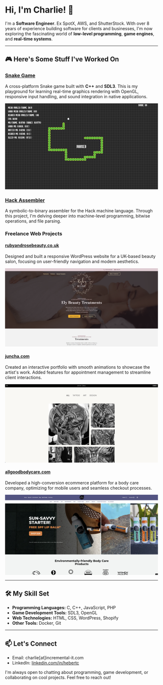 # Hi, I'm Charlie! 👋

I'm a **Software Engineer**. Ex SpotX, AWS, and ShutterStock. With over 8 years of experience building software for clients and businesses, I'm now exploring the fascinating world of **low-level programming**, **game engines**, and **real-time systems**.

---

## 🎮 Here's Some Stuff I've Worked On

### [Snake Game](https://github.com/chooie/sdl3_opengl_snake_game)
A cross-platform Snake game built with **C++** and **SDL3**. This is my playground for learning real-time graphics rendering with OpenGL, responsive input handling, and sound integration in native applications.

![Snake Game Screenshot](./images/snake_opengl.png)

### [Hack Assembler](https://github.com/chooie/hack_assembler)
A symbolic-to-binary assembler for the Hack machine language. Through this project, I'm delving deeper into machine-level programming, bitwise operations, and file parsing.

### Freelance Web Projects

#### [rubyandrosebeauty.co.uk](https://rubyandrosebeauty.co.uk)
Designed and built a responsive WordPress website for a UK-based beauty salon, focusing on user-friendly navigation and modern aesthetics.

![Ruby and Rose Beauty](./images/ruby_and_rose.png)

#### [juncha.com](https://juncha.com)
Created an interactive portfolio with smooth animations to showcase the artist's work. Added features for appointment management to streamline client interactions.

![Jun Cha](./images/jun_cha_gallery.jpeg)

#### [allgoodbodycare.com](https://allgoodbodycare.com)
Developed a high-conversion ecommerce platform for a body care company, optimizing for mobile users and seamless checkout processes.

![All Good Bodycare](./images/all_good_bodycare.png)

---

## 🛠 My Skill Set

- **Programming Languages:** C, C++, JavaScript, PHP
- **Game Development Tools:** SDL3, OpenGL
- **Web Technologies:** HTML, CSS, WordPress, Shopify
- **Other Tools:** Docker, Git

---

## 📫 Let's Connect

- Email: charlie[at]incremental-it.com
- LinkedIn: [linkedin.com/in/hebertc](https://linkedin.com/in/hebertc)

I'm always open to chatting about programming, game development, or collaborating on cool projects. Feel free to reach out!